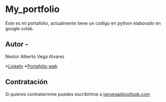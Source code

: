 # My_portfolio
Este es mi portafolio, actualmente tiene un código en python elaborado en google colab. 

## Autor - 
Nestor Alberto Vega Alvarez

*[LinkeIn](www.linkedin.com/in/nestor-vega-alvarez-a28875115)
*[Portafolio web]()

## Contratación 
Si quieres contratarmme puedes escribirtme a iqnvega@outlook.com

